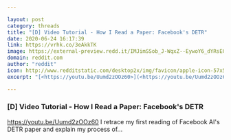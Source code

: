 ```yaml
---

layout: post
category: threads
title: "[D] Video Tutorial - How I Read a Paper: Facebook's DETR"
date: 2020-06-24 16:17:39
link: https://vrhk.co/3eAkkTK
image: https://external-preview.redd.it/IMJimSSob_J-WqxZ--EywoY6_dYRsEG5GEmAD1_IgcA.jpg?width=480&height=251.308900524&auto=webp&crop=480:251.308900524,smart&s=45cba0f42a089bc79b9855a2bf42c5cfb42051b7
domain: reddit.com
author: "reddit"
icon: http://www.redditstatic.com/desktop2x/img/favicon/apple-icon-57x57.png
excerpt: "[<https://youtu.be/Uumd2zOOz60>](<https://youtu.be/Uumd2zOOz60>) I retrace my first reading of Facebook AI's DETR paper and explain my process of..."

---
```


### [D] Video Tutorial - How I Read a Paper: Facebook's DETR

[<https://youtu.be/Uumd2zOOz60>](<https://youtu.be/Uumd2zOOz60>) I retrace my first reading of Facebook AI's DETR paper and explain my process of...